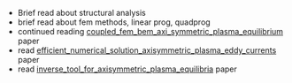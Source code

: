 - Brief read about structural analysis
- brief read about fem methods, linear prog, quadprog
- continued reading [coupled_fem_bem_axi_symmetric_plasma_equilibrium](../papers/coupled_fem_bem_axi_symmetric_plasma_equilibrium.md) paper
- read [efficient_numerical_solution_axisymmetric_plasma_eddy_currents](../papers/efficient_numerical_solution_axisymmetric_plasma_eddy_currents.md) paper
- read [inverse_tool_for_axisymmetric_plasma_equilibria](../papers/inverse_tool_for_axisymmetric_plasma_equilibria.md) paper